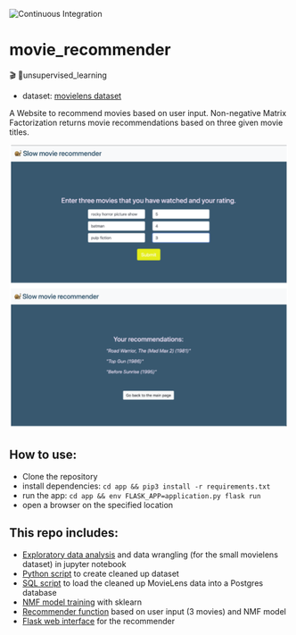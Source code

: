 ![Continuous Integration](https://github.com/laraschmitt/movie_recommender/workflows/Continuous%20Integration/badge.svg)

# movie_recommender
🎬 🍿unsupervised_learning


* dataset: [movielens dataset](https://grouplens.org/datasets/movielens/) 

A Website to recommend movies based on user input. Non-negative Matrix Factorization returns movie recommendations based on three given movie titles.

<img src="browser_preview.png" alt="example" width="500"/>

## How to use:
* Clone the repository 
* install dependencies: `cd app && pip3 install -r requirements.txt`
* run the app: `cd app && env FLASK_APP=application.py flask run`
* open a browser on the specified location



## This repo includes:
* [Exploratory data analysis](https://github.com/laraschmitt/movie_recommender/blob/main/EDA/EDA_movie_lens_100k_complete.ipynb) and data wrangling (for the small movielens dataset) in jupyter notebook
* [Python script](https://github.com/laraschmitt/movie_recommender/blob/main/data_wrangling.py) to create cleaned up dataset
* [SQL script](https://github.com/laraschmitt/movie_recommender/blob/main/DB_setup/import_tables.sql) to load the cleaned up MovieLens data into a Postgres database
* [NMF model training](https://github.com/laraschmitt/movie_recommender/blob/main/nmf_model_training.py) with sklearn
* [Recommender function](https://github.com/laraschmitt/movie_recommender/blob/main/flask-app-bootstrap/nmf_recommender.py) based on user input (3 movies) and NMF model
* [Flask web interface](https://github.com/laraschmitt/movie_recommender/blob/main/flask-app-bootstrap/application.py) for the recommender
    
